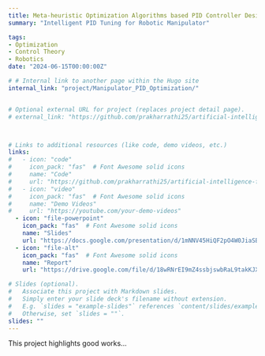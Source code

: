 ```yaml
---
title: Meta-heuristic Optimization Algorithms based PID Controller Design for a 5-DOF Robotic Manipulator
summary: "Intelligent PID Tuning for Robotic Manipulator"

tags:
- Optimization
- Control Theory
- Robotics
date: "2024-06-15T00:00:00Z"

# # Internal link to another page within the Hugo site
internal_link: "project/Manipulator_PID_Optimization/"


# Optional external URL for project (replaces project detail page).
# external_link: "https://github.com/prakharrathi25/artificial-intelligence-for-trading"



# Links to additional resources (like code, demo videos, etc.)
links:
#   - icon: "code"
#     icon_pack: "fas"  # Font Awesome solid icons
#     name: "Code"
#     url: "https://github.com/prakharrathi25/artificial-intelligence-for-trading"
#   - icon: "video"
#     icon_pack: "fas"  # Font Awesome solid icons
#     name: "Demo Videos"
#     url: "https://youtube.com/your-demo-videos"
  - icon: "file-powerpoint"
    icon_pack: "fas"  # Font Awesome solid icons
    name: "Slides"
    url: "https://docs.google.com/presentation/d/1mNNV45HiQF2pO4W0JiaSBDtBOCeQccra/edit#slide=id.p1"
  - icon: "file-alt"
    icon_pack: "fas"  # Font Awesome solid icons
    name: "Report"
    url: "https://drive.google.com/file/d/18wRNrEI9mZ4ssbjswbRaL9takKJXozxU/view"

# Slides (optional).
#   Associate this project with Markdown slides.
#   Simply enter your slide deck's filename without extension.
#   E.g. `slides = "example-slides"` references `content/slides/example-slides.md`.
#   Otherwise, set `slides = ""`.
slides: ""
---
```

This project highlights good works... 